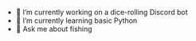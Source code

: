 - 🔭 I’m currently working on a dice-rolling Discord bot
- 🌱 I’m currently learning basic Python
- 💬 Ask me about fishing
